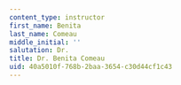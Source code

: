 ```yaml
---
content_type: instructor
first_name: Benita
last_name: Comeau
middle_initial: ''
salutation: Dr.
title: Dr. Benita Comeau
uid: 40a5010f-768b-2baa-3654-c30d44cf1c43
---
```

